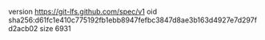 version https://git-lfs.github.com/spec/v1
oid sha256:d61fc1e410c775192fb1ebb8947fefbc3847d8ae3b163d4927e7d297fd2acb02
size 6931
